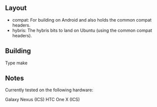 Layout
------

- compat: For building on Android and also holds the common compat headers.
- hybris: The hybris bits to land on Ubuntu (using the common compat headers).


Building
--------

Type make


Notes
-----

Currently tested on the following hardware:

Galaxy Nexus (ICS)
HTC One X (ICS)
